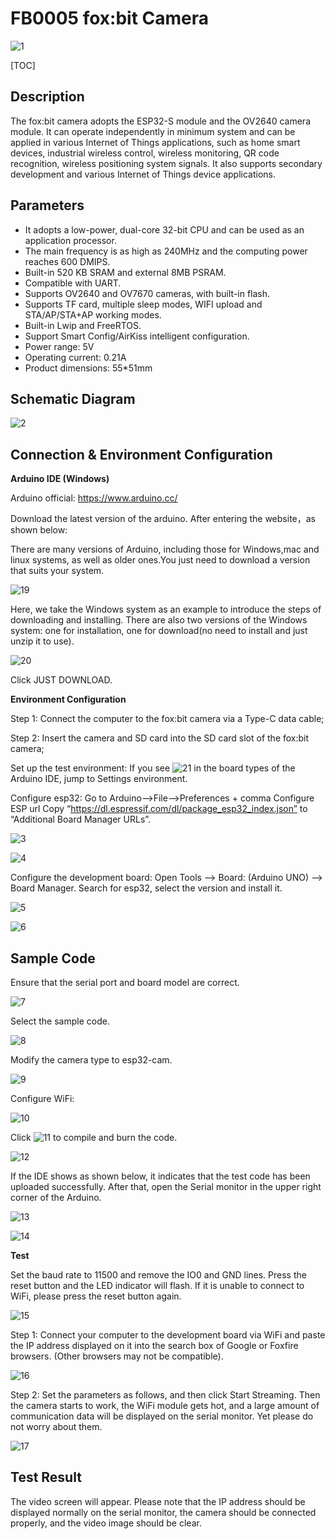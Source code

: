 # FB0005 fox:bit Camera

![1](./media/1.png)



[TOC]



## Description

The fox:bit camera adopts the ESP32-S module and the OV2640 camera module. It can operate independently in minimum system and can be applied in various Internet of Things applications, such as home smart devices, industrial wireless control, wireless monitoring, QR code recognition, wireless positioning system signals. It also supports secondary development and various Internet of Things device applications.

## Parameters

- It adopts a low-power, dual-core 32-bit CPU and can be used as an application processor.
- The main frequency is as high as 240MHz and the computing power reaches 600 DMIPS.
- Built-in 520 KB SRAM and external 8MB PSRAM.
- Compatible with UART.
- Supports OV2640 and OV7670 cameras, with built-in flash.
- Supports TF card, multiple sleep modes, WIFI upload and STA/AP/STA+AP working modes.
- Built-in Lwip and FreeRTOS.
- Support Smart Config/AirKiss intelligent configuration.
- Power range: 5V
- Operating current: 0.21A
- Product dimensions: 55*51mm

## Schematic Diagram

![2](./media/2.png)

## Connection & Environment Configuration

**Arduino IDE (Windows)**

Arduino official: https://www.arduino.cc/

Download the latest version of the arduino. After entering the website，as shown below:

There are many versions of Arduino, including those for Windows,mac and linux systems, as well as older ones.You just need to download a version that suits your system.

![19](./media/19.png)

Here, we take the Windows system as an example to introduce the steps of downloading and installing. There are also two versions of the Windows system: one for installation, one for download(no need to install and just unzip it to use).

![20](./media/20.png)

Click JUST DOWNLOAD.

**Environment Configuration**

Step 1: Connect the computer to the fox:bit camera via a Type-C data cable;

Step 2: Insert the camera and SD card into the SD card slot of the fox:bit camera;

Set up the test environment:
If you see ![21](./media/21.png) in the board types of the Arduino IDE, jump to Settings environment.

Configure esp32: Go to Arduino-->File-->Preferences + comma
Configure ESP url
Copy “https://dl.espressif.com/dl/package_esp32_index.json” to “Additional Board Manager URLs”.

![3](./media/3.png)

![4](./media/4.png)

Configure the development board: Open Tools --> Board: (Arduino UNO) --> Board Manager.
Search for esp32, select the version and install it.

![5](./media/5.png)

![6](./media/6.png)

## Sample Code

Ensure that the serial port and board model are correct.

![7](./media/7.png)

Select the sample code.

![8](./media/8.png)

Modify the camera type to esp32-cam.

![9](./media/9.png)

Configure WiFi:

![10](./media/10.png)

Click ![11](./media/11.png) to compile and burn the code.

![12](./media/12.png)

If the IDE shows as shown below, it indicates that the test code has been uploaded successfully. After that, open the Serial monitor in the upper right corner of the Arduino.

![13](./media/13.png)

![14](./media/14.png)

**Test**

Set the baud rate to 11500 and remove the IO0 and GND lines. Press the reset button and the LED indicator will flash. If it is unable to connect to WiFi, please press the reset button again.

![15](./media/15.png)

Step 1: Connect your computer to the development board via WiFi and paste the IP address displayed on it into the search box of Google or Foxfire browsers. (Other browsers may not be compatible).

![16](./media/16.png)

Step 2: Set the parameters as follows, and then click Start Streaming. Then the camera starts to work, the WiFi module gets hot, and a large amount of communication data will be displayed on the serial monitor. Yet please do not worry about them.

![17](./media/17.png)

## Test Result

The video screen will appear. Please note that the IP address should be displayed normally on the serial monitor, the camera should be connected properly, and the video image should be clear.
